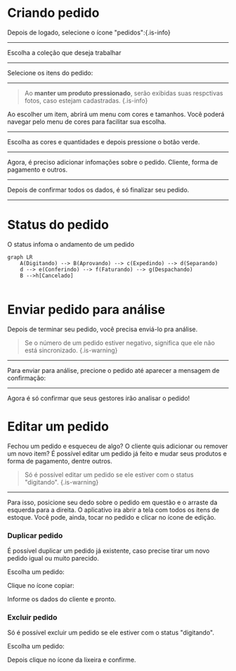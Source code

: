 # Criando pedido

 Depois de logado, selecione o ícone "pedidos":{.is-info}



---

Escolha a coleção que deseja trabalhar



---


Selecione os itens do pedido:


---


> Ao **manter um produto pressionado**, serão exibidas suas respctivas fotos, caso estejam cadastradas.
{.is-info}

Ao escolher um item, abrirá um menu com cores e tamanhos. Você poderá navegar pelo menu de cores para facilitar sua escolha.


---

Escolha as cores e quantidades e depois pressione o botão verde.


---

Agora, é preciso adicionar infomações sobre o pedido. Cliente, forma de pagamento e outros.


---

Depois de confirmar todos os dados, é só finalizar seu pedido.


---


# Status do pedido
O status infoma o andamento de um pedido



```mermaid
graph LR
    A(Digitando) --> B(Aprovando) --> c(Expedindo) --> d(Separando)
    d --> e(Conferindo) --> f(Faturando) --> g(Despachando)
    B -->h[Cancelado]
   
```
# Enviar pedido para análise
Depois de terminar seu pedido, você precisa enviá-lo pra análise.

> Se o número de um pedido estiver negativo, significa que ele não está sincronizado.
{.is-warning}




---


Para enviar para análise, precione o pedido até aparecer a mensagem de confirmação:



---


Agora é só confirmar que seus gestores irão analisar o pedido!

# Editar um pedido
Fechou um pedido e esqueceu de algo? O cliente quis adicionar ou remover um novo item? É possível editar um pedido já feito e mudar seus produtos e forma de pagamento, dentre outros.

> Só é possível editar um pedido se ele estiver com o status "digitando".
{.is-warning}



---


Para isso, posicione seu dedo sobre o pedido em questão e o arraste da esquerda para a direita. O aplicativo ira abrir a tela com todos os itens de estoque. Você pode, ainda, tocar no pedido e clicar no ícone de edição.





### Duplicar pedido

É possível duplicar um pedido já existente, caso precise tirar um novo pedido igual ou muito parecido.

Escolha um pedido:


Clique no ícone copiar:


Informe os dados do cliente e pronto.



### Excluir pedido

Só é possível excluir um pedido se ele estiver com o status "digitando".

Escolha um pedido:


Depois clique no ícone da lixeira e confirme.


